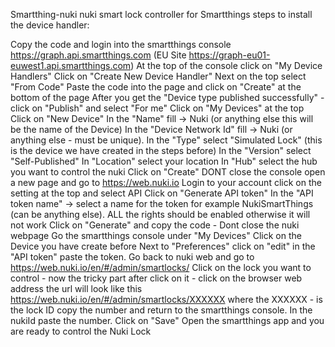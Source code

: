 Smartthing-nuki
nuki smart lock controller for Smartthings steps to install the device handler:

Copy the code and login into the smartthings console https://graph.api.smartthings.com (EU Site https://graph-eu01-euwest1.api.smartthings.com)
At the top of the console click on "My Device Handlers"
Click on "Create New Device Handler"
Next on the top select "From Code"
Paste the code into the page and click on "Create" at the bottom of the page
After you get the "Device type published successfully" - click on "Publish" and select "For me"
Click on "My Devices" at the top
Click on "New Device"
In the "Name" fill -> Nuki (or anything else this will be the name of the Device)
In the "Device Network Id" fill -> Nuki (or anything else - must be unique).
In the "Type" select "Simulated Lock" (this is the device we have created in the steps before)
In the "Version" select "Self-Published"
In "Location" select your location
In "Hub" select the hub you want to control the nuki
Click on "Create"
DONT close the console open a new page and go to https://web.nuki.io
Login to your account click on the setting at the top and select API
Click on "Generate API token"
In the "API token name" -> select a name for the token for example NukiSmartThings (can be anything else).
ALL the rights should be enabled otherwise it will not work
Click on "Generate" and copy the code - Dont close the nuki webpage
Go the smartthings console under "My Devices" Click on the Device you have create before
Next to "Preferences" click on "edit" in the "API token" paste the token.
Go back to nuki web and go to https://web.nuki.io/en/#/admin/smartlocks/
Click on the lock you want to control - now the tricky part after click on it - click on the browser web address the url will look like this https://web.nuki.io/en/#/admin/smartlocks/XXXXXX where the XXXXXX - is the lock ID copy the number and return to the smartthings console.
In the nukiId paste the number.
Click on "Save"
Open the smartthings app and you are ready to control the Nuki Lock
